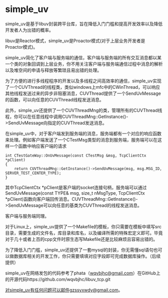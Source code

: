 # simple_uv

simple_uv是基于libuv封装跨平台库，旨在降低入门门槛和提高开发效率以及降低开发者人为出错的概率。

libuv是Reactor模式，simple_uv是Proactor模式(对于上层业务开发者是Proactor模式)。

simple_uv简化了客户端与服务端的通信，客户端与服务端的所有交互消息都以某一个类的对象回调到上层业务，你不用关注客户端与服务端通信过程中消息的解析以及堆空间的申请与释放等繁琐且易出错的处理。

为了方便的进行多线程程序的开发以及多线程之间高效率的通信，simple_uv实现了一个CUVThread的线程类，类似windows上mfc中的CWinThread，可以响应其他线程发送过来的异步非阻塞消息，CUVThread提供了一个SendUvMessage的函数，可以向任意的CUVThread线程发送消息。

此外，simple_uv还提供了一个CUVThreadMng的类，管理所有的CUVThread线程，你可以在任意线程中调用CUVThreadMng::GetInstance()->SendUvMessage向指定的CUVThread发送消息。

在simple_uv中，对于客户端发到服务端的消息，服务端都有一个对应的响应函数来处理。例如客户端发送了一个CTestMsg类型的消息到服务端，服务端可以在这样一个函数中响应客户端的请求

    int CTestGateWay::OnUvMessage(const CTestMsg &msg, TcpClientCtx *pClient)
    {
    	return CUVThreadMng::GetInstance()->SendUvMessage(msg, msg.MSG_ID, SERVER_TEST_CENTER_TYPE);
    }
    
其中TcpClientCtx *pClient是客户端的socket连接句柄，服务端可以通过SendUvMessage(const TYPE& msg, size_t nMsgType, TcpClientCtx *pClient)函数向客户端回传消息。CUVThreadMng::GetInstance()->SendUvMessage可以向任意的基类为CUVThread的线程发送消息。

客户端与服务端同理。

对于Linux上，simple_uv提供了一个Makefile的模板，你只需要在模板中填写src目录，需要生成的文件名，库目录和库名，以及编译所需的特殊宏定义即可。毕竟对于几十或者上百的cpp文件时原生态写Makefile还是比较麻烦且容易出错的。

为了降低入门门槛，simple_uv还提供了一套mysql的封装，你无需懂sql语句也可以做数据库相关的开发工作，你只需要填填对应字段即可完成数据库操作。（后续提供）

simple_uv在网络发包的代码参考了phata（wqvbjhc@gmail.com）在GitHub上的开源代码https://github.com/wqvbjhc/libuv_tcp.git

对simple_uv有任何问题可以邮件gzssyxwdy@gmail.com。
